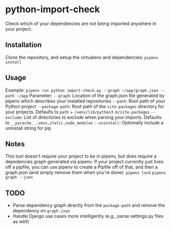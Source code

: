 # python-import-check
Check which of your dependencies are not being imported anywhere in your project.

## Installation
Clone the repository, and setup the virtualenv and dependencies:
`pipenv install`

## Usage
Example: `pipenv run python import-check.py --graph ~/app/graph.json --path ~/app`
Parameter:
`--graph`: Location of the graph.json file generated by pipenv which describes your installed repositories
`--path`: Root path of your Python project
`--package-path`: Root path of the `site-packages` directory for your projects. Defaults to `path` + `/venv/lib/python3.6/site-packages`
`--exclude`: List of directories to exclude when parsing your imports. Defaults to `__pycache__,venv,static,node_modules`
`--uninstall`: Optionally include a uninstall string for pip

## Notes
This tool doesn't require your project to be in pipenv, but does require a depedencies graph generated via pipenv. If your project currently just lives off a pipfile, you can use pipenv to create a Pipfile off of that, and then a graph.json (and simply remove them when you're done):
`pipenv lock`
`pipenv graph --json`

## TODO
* Parse dependency graph directly from the `package-path` and remove the dependency on `graph.json`
* Handle Django use cases more intelligently (e.g., parse settings.py files as well)

